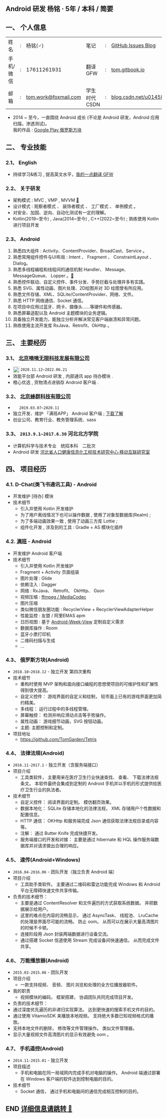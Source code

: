 ## Android 研发 杨铭 · 5年 / 本科 / 简要

## 一、 个人信息

<table >
    <tr>
        <td>姓名</td><td>:</td><td>杨铭(♂)</td>
        <td>笔记</td><td>:</td><td><a href="https://github.com/TomGarden/tom-notes/issues">GitHub Issues Blog</a></td>
    </tr>
    <tr>
        <td>手机/微信</td><td>:</td><td>17611261931</td>
        <td>翻译 GFW</td><td>:</td><td><a href="https://tom.gitbook.io">tom.gitbook.io</a></td>
    </tr>
    <tr>
        <td>邮箱</td><td>:</td><td><a href="mailto:tom.work@foxmail.com">tom.work@foxmail.com</a></td>
        <td>学生时代CSDN</td><td>:</td><td><a href="https://blog.csdn.net/u014587769">blog.csdn.net/u014587769</a></td>
    </tr>
</table>

- 2014 ~ 至今，一直围绕 Android 成长 (不论是 Android 研发，Android 应用扫描，渗透测试)。 <br/>
  我的作品 : [Google Play 俄罗斯方块](https://play.google.com/store/apps/details?id=io.github.TomGarden.tetris)

## 二、 专业技能

### 2.1、 English
- 持续学习&练习 , 提高英文水平，[我的一点翻译 GFW](https://tom.gitbook.io)

### 2.2、 关于研发
- 架构模式 : MVC , VMP , MVVM [🔗](https://github.com/TomGarden/tom-notes/issues/178)
- 设计模式 : 观察者模式 、 装饰者模式 、 工厂模式 、 单例模式 。 
- 对安全、加固、逆向、自动化测试有一定的理解。
- Kotlin(2019~至今) , Java(2014~至今) , C++(2022~至今) ; 熟练使用 Kotlin 进行项目开发

### 2.3、 Android
1. 熟悉四大组件 : Activity、ContentProvider、BroadCast、Service 。
2. 熟悉常用组件控件与UI布局 : Intent 、 Fragment 、 ConstraintLayout 、 Dialog。
3. 熟悉多线程编程和线程间的通信机制 Handler、 Message、 MessageQueue、 Lopper 。[🔗](https://github.com/TomGarden/tom-notes/issues/179)
4. 熟悉控件联动、自定义控件、事件分发、手势拦截与处理并多有实践。
5. 熟悉 SVG、属性动画、图片处理、2D绘图并对 3D 绘图曾有所应用。
6. 熟悉文件存储、XML、SQLite/ContentProvider、网络、文件。
7. 熟悉 HTTP 网络通信、Socket 通信。
8. 在项目中应用过蓝牙、网卡、摄像头……等硬件和传感器。
9. 熟悉屏幕适配以及 Android 主题模块的业务逻辑。
10. 具备独立开发能力，能独立分析并解决常见客户端崩溃和异常问题。
11. 熟练使用主流开发库 RxJava、Retrofit、OkHttp 。


## 三、 主要经历

### 3.1、 [北京嘀嘀无限科技发展有限公司](https://www.didiglobal.com/) 
- <img src="SRC/images/didi_logo.jpeg" width = "20" height = "20" style="vertical-align:text-top" /> `2020.11.12~2022.06.21`
- 效能平台部 Android 研发 , 内部通讯 app 待办模块 . 
- 橙心优选 , 货物清点进销存 Android 客户端 . 

### 3.2、 [北京蜂群科技有限公司](https://manbanapp.com/)
- <img src="SRC/images/manban_fengqunkeji_logo.png" width = "16" height = "16" style="vertical-align:text-top" /> `2019.03.07~2020.11` 
- 独立开发、维护 「满班APP」 Android 客户端 ; 
    [下载了解](https://manbanapp.cn/)
- 创业公司、教育行业、教务管理系统、sass


### 3.3、 `2013.9.1~2017.6.30` 河北北方学院

- 计算机科学与技术专业　统招本科　二批次 
- Android 研发 [河北省人口健康信息化工程技术研究中心·移动互联研究室](http://kyc.hebeinu.edu.cn/webPage/showarticle1024.html)


## 四、 项目经历 

### 4.1. D-Chat(类飞书通讯工具) - Android
- 开发维护 [待办] 模块
- 技术细节
   - 引入并使用 Kotlin 开发维护
   - 为了用户离线情况下也可以操作数据 , 使用了对象型数据库(Realm) ; 
   - 为了多端动画效果一致 , 使用了动画三方库 Lottie ; 
   - 组件化开发 , 涉及到的工具 : Gradle + AS 模块化插件

### 4.2. [满班](https://manbanapp.cn/) - Android
- 开发维护 Android 客户端
- 技术细节
   - 引入并使用 Kotlin 开发维护
   - Fragment + Activity 页面组装
   - 图片处理 : Glide 
   - 依赖注入 : Dagger
   - 网络 : RxJava、 Retrofit、 OkHttp、 Gson
   - 视频压缩 : [ffmpeg / MediaCodec](https://github.com/TomGarden/tom-notes/tree/master/_posts/Collections/Android/point4dev/短视频)
   - 图片压缩 
   - 类似微信朋友圈功能 : RecyclerView + RecyclerViewAdapterHelper 
   - 性能监控 : 友盟 / 阿里EMAS apm
   - 日历视图 : 基于 [Android-Week-View](https://github.com/alamkanak/Android-Week-View) 定制自定义需求
   - 数据库操作 : Room
   - 蓝牙小票打印机
   - 二维码扫描与生成
   - ...


### 4.3、 俄罗斯方块(Android)
- `2018.10~2018.12` - 独立开发 第四次重构
- 技术细节
  - 重构时使用 MVP 架构和面向接口编程的思想使项目的可维护性和扩展性得到很大提高。
  - 自定义控件： 游戏界面的自定义和绘制， 较市面上已有的游戏界面更加简约精美。
  - 多线程： 运行过程中的多线程管理。
  - 屏幕触控： 检测并响应滑动点击等手势操作。
  - 属性动画： 游戏细节动画，SVG 按钮动画。
  - 主题: 主题控制和定制。
- 项目地址
  - https://github.com/TomGarden/Tetris

### 4.4、 法律法规(Android)
- `2016.11-2017.1` - 独立开发（含服务端接口）
- 项目介绍
  - 工具类软件， 主要用来在医疗卫生行业快速查找、 查看、 下载法律法规条文。 本软件最终会集成到定制的 Android 手机并以手机的形式提供给医疗卫生行业的执法者。
- 技术细节
  - 自定义控件： 阅读界面的定制。 模仿翻页效果。
  - 数据本地化： SQLite 存储本地化的法律法规， XML 存储用户个性数据和配置信息。
  - HTTP 通信： OKHttp 和服务端完成 Json 通信获取法律法规目录或内容等。
  - 注解： 通过 Butter Knife 完成快捷开发。
  - 服务端接口的开发和对接： 主要是通过 hibernate 和 HQL 操作服务端数据库并对请求做出合理的响应。

### 4.5、 速传(Android+Windows)
- `2016.04-2016.06` - 团队开发（独立负责 Android 端）
- 项目介绍
  - 工具助手类软件。 主要通过二维码和雷达功能完成 Windows 和 Android 平台无障碍快速文件共享传输。
- 负责的技术细节：
  - 主要是通过 ContentResolver 和文件遍历的方式获取系统数据。 并把数据展示给用户。
  - 这里的难点在内容的流畅显示， 通过 AsyncTask、 线程池、 LruCache 的处理是界面尽可能的流畅。 防止 oom。 从而可以在展示大量高清图片的时候不卡顿。
  - 连接阶段用 Json 封装两端数据进行设备交流。
  - 通过搭建 Socket 信道使用 Stream 完成设备间快速通信。 从而完成文件共享。

### 4.6、 万能播放器(Android)
- `2015.03-2015.06` - 团队开发
- 项目介绍
  - 一款支持视频、 音频、 图片浏览和处理的全方位播放器软件。
- 我的职责
  - 视频模块的编码， 框架搭建， 协调团队共同完成项目开发。
- 负责的技术细节：
 - 通过深度优先遍历的非递归实现算法。 达到更快速的搜索手机文件的目的。
 - 通过使用 VitamioSDK 来播放本地视频。 支持绝大多数已知视频格式的播放。
 - 支持本地文件的删除， 修改等文件管理操作。 类似文件管理器。
 - 显示大量视频文件高清图片的显示有效避免 oom 。

### 4.7、 手机遥控(Android)
- `2014.11-2015.01` - 独立开发
- 项目描述
  - 手机和电脑在同一局域网内完成手机对电脑的操作。 Android 端通过部署在 Windows 客户端的软件达到控制电脑的目的。
- 技术细节
  - Socket 通信， 通过手机和电脑间的通信完成相互控制的目的。


## END [详细信息请跳转 🔗](https://github.com/TomGarden/Translate/blob/master/About/CV_desktop_details_2023-06-07.md)

